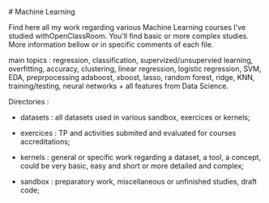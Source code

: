 # Machine Learning


Find here all my work regarding various Machine Learning courses I've studied withOpenClassRoom. You'll find basic or more complex studies. More information bellow or in specific comments of each file.

main topics : regression, classification, supervized/unsupervied learning, overfitting, accuracy, clustering, linear regression, logistic regression, SVM, EDA, preprpocessing adaboost, xboost, lasso, random forest, ridge, KNN, training/testing, neural networks + all features from Data Science.
 

Directories : 

* datasets : 		all datasets used in various sandbox, exercices or kernels;

* exercices : 		TP and activities submited and evaluated for courses accreditations;

* kernels : 		general or specific work regarding a dataset, a tool, a concept, could be very basic, easy and short or more detailed and complex;

* sandbox : 		preparatory work, miscellaneous or unfinished studies, draft code;

